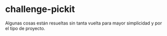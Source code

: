 # challenge-pickit

Algunas cosas están resueltas sin tanta vuelta para mayor simplicidad y por el tipo de proyecto.